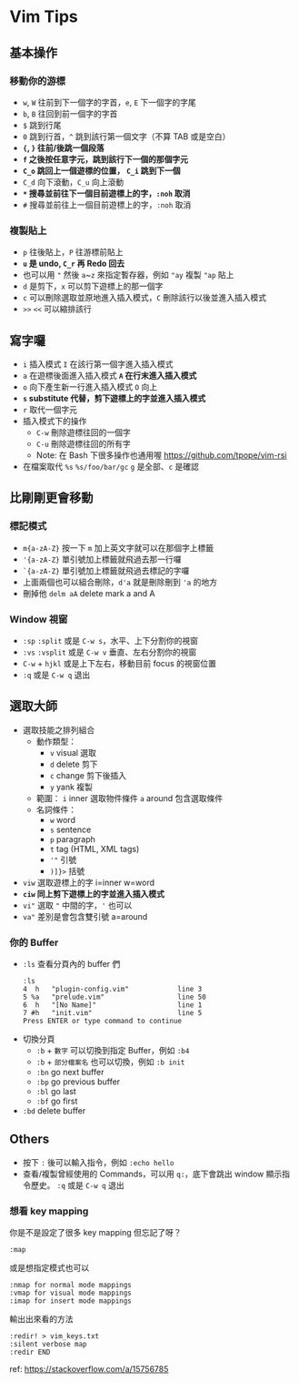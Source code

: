 # Vim Tips

## 基本操作
### 移動你的游標
- `w`, `W` 往前到下一個字的字首，`e`, `E` 下一個字的字尾
- `b`, `B` 往回到前一個字的字首
- `$` 跳到行尾
- `0` 跳到行首，`^` 跳到該行第一個文字（不算 TAB 或是空白）
- **`{`, `}` 往前/後跳一個段落**
- **`f` 之後按任意字元，跳到該行下一個的那個字元**
- **`C_o` 跳回上一個遊標的位置， `C_i` 跳到下一個**
- `C_d` 向下滾動，`C_u` 向上滾動
- **`*` 搜尋並前往下一個目前遊標上的字，`:noh` 取消**
- `#` 搜尋並前往上一個目前遊標上的字，`:noh` 取消

### 複製貼上
- `p` 往後貼上，`P` 往游標前貼上
- **`u` 是 undo, `C_r` 再 Redo 回去**
- 也可以用 `"` 然後 `a`~`z` 來指定暫存器，例如 `"ay` 複製 `"ap` 貼上
- `d` 是剪下，`x` 可以剪下遊標上的那一個字
- `c` 可以刪除選取並原地進入插入模式，`C` 刪除該行以後並進入插入模式
- `>>` `<<` 可以縮排該行

## 寫字囉
- `i` 插入模式 `I` 在該行第一個字進入插入模式
- `a` 在遊標後面進入插入模式 **`A` 在行末進入插入模式**
- `o` 向下產生新一行進入插入模式 `O` 向上
- **`s` substitute 代替，剪下遊標上的字並進入插入模式**
- `r` 取代一個字元
- 插入模式下的操作
    - `C-w` 刪除遊標往回的一個字
    - `C-u` 刪除遊標往回的所有字
    - Note: 在 Bash 下很多操作也通用喔 https://github.com/tpope/vim-rsi
- 在檔案取代 `%s` `%s/foo/bar/gc` `g` 是全部、`c` 是確認

## 比剛剛更會移動
### 標記模式
- `m{a-zA-Z}` 按一下 `m` 加上英文字就可以在那個字上標籤
- `'{a-zA-Z}` 單引號加上標籤就飛過去那一行囉
- `` `{a-zA-Z} `` 單引號加上標籤就飛過去標記的字囉
- 上面兩個也可以組合刪除，`d'a` 就是刪除刪到 `'a` 的地方
- 刪掉他 `delm aA` delete mark a and A

### Window 視窗
- `:sp` `:split` 或是 `C-w s`，水平、上下分割你的視窗
- `:vs` `:vsplit` 或是 `C-w v` 垂直、左右分割你的視窗
- `C-w` + `hjkl` 或是上下左右，移動目前 focus 的視窗位置
- `:q` 或是 `C-w q` 退出

## 選取大師
- 選取技能之排列組合
    - 動作類型：
        - `v` visual 選取
        - `d` delete 剪下
        - `c` change 剪下後插入
        - `y` yank 複製
    - 範圍： `i` inner 選取物件條件 `a` around 包含選取條件
    - 名詞條件：
        - `w` word
        - `s` sentence
        - `p` paragraph
        - `t` tag (HTML, XML tags)
        - `'"` 引號
        - `)]}>` 括號
- `viw` 選取遊標上的字 i=inner w=word
- **`ciw` 同上剪下遊標上的字並進入插入模式**
- `vi"` 選取 `"` 中間的字，`'` 也可以
- `va"` 差別是會包含雙引號 a=around

### 你的 Buffer
- `:ls` 查看分頁內的 buffer 們
    ```
    :ls
    4  h   "plugin-config.vim"            line 3
    5 %a   "prelude.vim"                  line 50
    6  h   "[No Name]"                    line 1
    7 #h   "init.vim"                     line 5
    Press ENTER or type command to continue
    ```
- 切換分頁
    - `:b` + `數字` 可以切換到指定 Buffer，例如 `:b4`
    - `:b` + `部分檔案名` 也可以切換，例如 `:b init`
    - `:bn` go next buffer
    - `:bp` go previous buffer
    - `:bl` go last
    - `:bf` go first
- `:bd` delete buffer

## Others

- 按下 `:` 後可以輸入指令，例如 `:echo hello`
- 查看/複製曾經使用的 Commands，可以用 `q:`，底下會跳出 window 顯示指令歷史。
    `:q` 或是 `C-w q` 退出

### 想看 key mapping
你是不是設定了很多 key mapping 但忘記了呀？
```
:map
```

或是想指定模式也可以
```
:nmap for normal mode mappings
:vmap for visual mode mappings
:imap for insert mode mappings
```

輸出出來看的方法
```
:redir! > vim_keys.txt
:silent verbose map
:redir END
```
ref: https://stackoverflow.com/a/15756785
